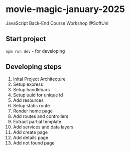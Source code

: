 # movie-magic-january-2025
JavaScript Back-End Course Workshop @SoftUni

## Start project
`npm run dev` - for developing

## Developing steps
1. Inital Project Architecture
2. Setup express
3. Setup handlebars
4. Setup uuid for unique id
5. Add resources
6. Setup static route
7. Render home page
8. Add routes and controllers
9. Extract partial template
10. Add services and data layers
11. Add create page
12. Add details page
13. Add not found page